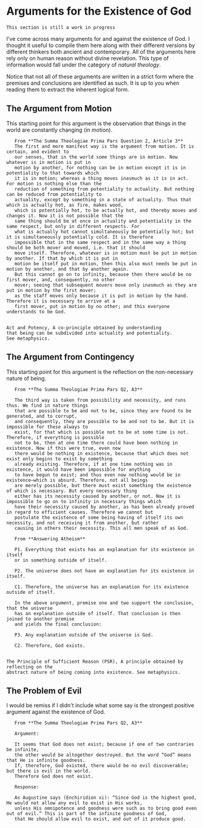 # Arguments for the Existence of God

```{note}
This section is still a work in progress
```

I've come across many arguments for and against the existence of God.
I thought it useful to compile them here along with their different versions
by different thinkers both ancient and contemporary. All of the arguments here
rely only on human reason without divine revelation. This type of information
would fall under the category of *natural theology*.

Notice that not all of these arguments are written in a strict form where
the premises and conclusions are identified as such. It is up to you when reading them
to extract the inherent logical form.

## The Argument from Motion

This starting point for this argument is the observation that things in the world are
constantly changing (in motion).

````{tabbed} St. Thomas Aquinas
   From **The Summa Theologiae Prima Pars Question 2, Article 3**
   The first and more manifest way is the argument from motion. It is certain, and evident to
   our senses, that in the world some things are in motion. Now whatever is in motion is put in
   motion by another, for nothing can be in motion except it is in potentiality to that towards which
   it is in motion; whereas a thing moves inasmuch as it is in act. For motion is nothing else than the
   reduction of something from potentiality to actuality. But nothing can be reduced from potentiality to
   actuality, except by something in a state of actuality. Thus that which is actually hot, as fire, makes wood,
   which is potentially hot, to be actually hot, and thereby moves and changes it. Now it is not possible that the
   same thing should be at once in actuality and potentiality in the same respect, but only in different respects. For
   what is actually hot cannot simultaneously be potentially hot; but it is simultaneously potentially cold. It is therefore
   impossible that in the same respect and in the same way a thing should be both mover and moved, i.e. that it should
   move itself. Therefore, whatever is in motion must be put in motion by another. If that by which it is put in
   motion be itself put in motion, then this also must needs be put in motion by another, and that by another again.
   But this cannot go on to infinity, because then there would be no first mover, and, consequently, no other
   mover; seeing that subsequent movers move only inasmuch as they are put in motion by the first mover;
   as the staff moves only because it is put in motion by the hand. Therefore it is necessary to arrive at a
   first mover, put in motion by no other; and this everyone understands to be God.
````

```{note} **Dependencies**

Act and Potency, A co-principle obtained by understanding
that being can be subdivided into actuality and potentiality.
See metaphysics.
```

## The Argument from Contingency

This starting point for this argument is the reflection on the non-necessary nature of being.

````{tabbed} St. Thomas Aquinas
   From **The Summa Theologiae Prima Pars Q2, A3**

   The third way is taken from possibility and necessity, and runs thus. We find in nature things
   that are possible to be and not to be, since they are found to be generated, and to corrupt,
   and consequently, they are possible to be and not to be. But it is impossible for these always to 
   exist, for that which is possible not to be at some time is not. Therefore, if everything is possible
   not to be, then at one time there could have been nothing in existence. Now if this were true, even now
   there would be nothing in existence, because that which does not exist only begins to exist by something
   already existing. Therefore, if at one time nothing was in existence, it would have been impossible for anything
   to have begun to exist; and thus even now nothing would be in existence–which is absurd. Therefore, not all beings
   are merely possible, but there must exist something the existence of which is necessary. But every necessary thing
   either has its necessity caused by another, or not. Now it is impossible to go on to infinity in necessary things which
   have their necessity caused by another, as has been already proved in regard to efficient causes. Therefore we cannot but
   postulate the existence of some being having of itself its own necessity, and not receiving it from another, but rather
   causing in others their necessity. This all men speak of as God.
````

````{tabbed} Trent Horn
   From **Answering Atheism**

   P1. Everything that exists has an explanation for its existence in itself
   or in something outside of itself.

   P2. The universe does not have an explanation for its existence in itself.

   C1. Therefore, the universe has an explanation for its existence outside of itself.

   In the above argument, premise one and two support the conclusion, that the universe
   has an explanation outside of itself. That conclusion is then joined to another premise
   and yields the final conclusion:

   P3. Any explanation outside of the universe is God.

   C2. Therefore, God exists.
````

```{note} **Dependencies**

The Principle of Sufficient Reason (PSR), A principle obtained by reflecting on the
abstract nature of being coming into existence. See metaphysics.
```

## The Problem of Evil
I would be remiss if I didn't include what some say is the strongest positive argument against the existence of God.

````{tabbed} St. Thomas Aquinas
   From **The Summa Theologiae Prima Pars Q2, A3**
  
   Argument:

   It seems that God does not exist; because if one of two contraries be infinite,
   the other would be altogether destroyed. But the word “God” means that He is infinite goodness.
   If, therefore, God existed, there would be no evil discoverable; but there is evil in the world.
   Therefore God does not exist.

   Response:

   As Augustine says (Enchiridion xi): “Since God is the highest good, He would not allow any evil to exist in His works,
   unless His omnipotence and goodness were such as to bring good even out of evil.” This is part of the infinite goodness of God,
   that He should allow evil to exist, and out of it produce good.
````
